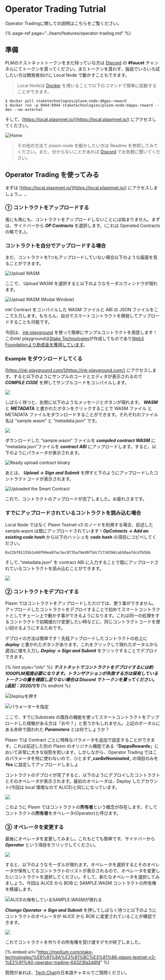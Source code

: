 # Operator Trading Tutrial

Operator Tradingに関しての説明はこちらをご覧ください。

{% page-ref page="../learn/features/operator-trading.md" %}

## 準備

PLMのテストネットトークンをまだ持っていな方は [Discord](https://discord.gg/UmVqZm) の **\#faucet** チャンネルにてトークンを貰ってください。またトークンを貰わず、独自でいろいろ試したい方は開発者向けに Local Node で動かすこともできます。

> Local Nodeは [Docker](https://hub.docker.com/repository/docker/staketechnologies/plasm-node) を用いることで以下のコマンドで簡単に起動することができます。

```text
$ docker pull staketechnologies/plasm-node:dApps-reward
$ docker run -p 9944:9944 staketechnologies/plasm-node:dapps-reward --dev --ws-external
```

そして、[https://local.plasmnet.io/](https://local.plasmnet.io/) にアクセスしてください。

![Home](../.gitbook/assets/screen-shot-2020-06-11-at-15.24.26.png)

> その他の方法で plasm-node を動かしたい方は Readme を参照してみてください。また、分からないことがあれば [Discord](https://discord.gg/UmVqZm) でお気軽に聞いてください。

## Operator Trading を使ってみる

まずは [https://local.plasmnet.io/](https://local.plasmnet.io/) にアクセスしましょう_。_

### ① コントラクトをアップロードする <a id="1d31"></a>

兎にも角にも、コントラクトをアップロードしないことには始まりません。まずは、サイドバーから _**OP Contracts**_ を選択します。\(これは Operated Contracts の略です。\)。

### コントラクトを自分でアップロードする場合 <a id="c8fe"></a>

まだ、コントラクトを1つもアップロードしていない場合以下のような画面を見ることができます。

![Upload WASM](../.gitbook/assets/screen-shot-2020-06-11-at-15.44.05.png)

ここで、 Upload WASM を選択すると以下のようなモーダルウィンドウが現れます。

![Upload WASM \(Modal Window\)](../.gitbook/assets/screen-shot-2020-06-11-at-15.45.42.png)

ink! Contract をコンパイルした WASM ファイルと ABI の JSON ファイルをここで入力します。もちろん、自分でスマートコントラクトを開発してアップロードすることも可能です。

今回は、[ink-playground](https://ink-playground.com/) を使って簡単にサンプルコントラクトを用意します！このink! playgroundは[Stake Technologies](https://stake.co.jp/)が作成してものであり[Web3 Foundationより助成金を獲得しています](https://medium.com/web3foundation/wrap-up-for-winter-with-our-wave-four-grant-recipients-52c27b831a6e)。

### **Example をダウンロードしてくる** <a id="b295"></a>

[https://ink-playground.com/](https://ink-playground.com/) にアクセスします。すると以下のようにサンプルのコードとエディタが表示されるので _**COMPILE CODE**_ を押してサンプルコードをコンパイルします。

![](../.gitbook/assets/sukurnshotto-2020-05-29-231336png.png)

しばらく待つと、右側に以下のようなメッセージとボタンが現れます。 _**WASM**_ と _**METADATA**_ と書かれたボタンをクリックすることで WASM ファイル と METADATA ファイルをダウンロードすることができます。それぞれのファイル名は “sample.wasm” と “metadata.json” です。

![](../.gitbook/assets/sukurnshotto-2020-05-29-231421png.png)

ダウンロードした “sample.wasm” ファイルを _**compiled contract WASM**_ に “metadata.json”ファイルを _**contract ABI**_ にアップロードします。すると、以下のようにパラメータが表示されます。

![Ready upload contract binary](../.gitbook/assets/screen-shot-2020-06-11-at-15.56.08.png)

あとは、 _**Upload -&gt; Sign and Submit**_ を押すと下のようにアップロードしたコントラクトコードが表示されます。

![Uploaded the Smart Contract](../.gitbook/assets/screen-shot-2020-06-11-at-15.59.49.png)

これで、コントラクトのアップロードが完了しました。お疲れさまです。

### すでにアップロードされているコントラクトを読み込む場合 <a id="6284"></a>

Local Node ではなく Plasm Testnet v3 のノードを利用する場合、前述した sample.wasm は既にアップロードされています！_**OpCotracts -&gt; Add an existing code hash**_ から以下のハッシュを _**code hash**_ の項目にコピペしてください。

```text
0x22b781155b1a9df69ea97ac5ec8f35af8e90f5dc7173439dcab50aafdcd7b5bb
```

そして、”metadata.json” を contract ABI に入力することで既にアップロードされているコントラクトを読み込むことができます。

![](../.gitbook/assets/sukurnshotto-2020-05-29-231839png.png)

### ② コントラクトをデプロイする <a id="f6ec"></a>

Plasm ではコントラクトをアップロードしただけでは、使う事ができません。アップロードしたコントラクトをデプロイすることで初めてスマートコントラクトとしてチェーン上で動かす事ができるようになります。これは同一の処理をするコントラクトで初期値だけ変更したい時などに、同じコントラクトコードを使い回せるようにするためです。

デプロイの方法は簡単です！先程アップロードしたコントラクトの右上に _**deploy**_ と書かれたボタンがあります。これをクリックして現れたポータルから適当に値を入力し _**Deploy -&gt; Sign and Submit**_ をクリックすることでデプロイできます。

{% hint style="info" %}
_**テストネットでコントラクトをデプロイするには約1000PLM程度必要になります。トランザクションが失敗する方は保有しているトークンの量を確認し足りない場合は Discord でトークンを貰ってください。\(追記：2020/1/1\)**_
{% endhint %}

![Deploy&#x3092;&#x62BC;&#x3059;](../.gitbook/assets/screen-shot-2020-06-11-at-16.04.52.png)

![&#x30D1;&#x30E9;&#x30E1;&#x30FC;&#x30BF;&#x30FC;&#x3092;&#x6307;&#x5B9A;](../.gitbook/assets/screen-shot-2020-06-11-at-16.10.34.png)

ここで、すでにSubstrate の既存の機能を使ってスマートコントラクトをアップロードした経験がある方は「おや？」と思うかもしれません。上記のポータルにある赤枠で囲われた _**Parameters**_ とは何でしょうか？

Plasm では Contract ごとに特殊なパラメータを追加で設定することができます。これは前述した別の Plasm のオリジナル機能である「**DappsRewards**」において非常に大きな役割を担います。しかしながら、Operator Trading ではこのパラメータを特に使わないので、ひとまず_**canBeNominated**_ の項目のみを _**Yes**_ に設定してアップロードしましょ

コントラクトのデプロイが完了すると、以下のようにデプロイしたコントラクトとそのオペレータが表示されます。最初のオペレータは、Deploy したアカウント\(今回は local 環境なので ALICE\)と同じになっています。

![](../.gitbook/assets/screen-shot-2020-06-11-at-16.14.43.png)

このように Plasm ではコントラクトの**所有者**という概念が存在します。そしてコントラクトの**所有者**をオペレータ\(Operator\)と呼びます。

### ③ オペレータを変更する <a id="e82a"></a>

最後にオペレータを変更してみまし。これもとても簡単です。サイドバーから _**Operator**_ という項目をクリックしてください。

![](../.gitbook/assets/screen-shot-2020-06-11-at-16.17.17.png)

すると、以下のようなモーダルが現れます。オペレータを選択するとそのオペレータが保有してるコントラクトのリストが表示されるので、オペレータを変更したいコントラクトを選択してください。そして、新たなオペレータを選択してみましょう。今回は ALICE から BOB に SAMPLE.WASM コントラクトの所有権を移譲します。

![ALICE&#x306E;&#x4FDD;&#x6709;&#x3057;&#x3066;&#x3044;&#x308B;SAMPLE.WASM&#x304C;&#x73FE;&#x308C;&#x308B;](../.gitbook/assets/screen-shot-2020-06-11-at-16.19.46%20%281%29.png)

_**Change Operator -&gt; Sign and Submit**_ を押してしばらく待つと以下のようにコントラクトのオペレータが ALICE から BOB に変更されていることが確認できます。

![](../.gitbook/assets/screen-shot-2020-06-11-at-16.21.22.png)

これでコントラクトを作りその所有権を受け渡すデモが終了しました。

{% embed url="https://medium.com/stake-technologies/%E9%81%8A%E3%81%BC%E3%81%86-plasm-testnet-v3-%E2%91%A0-operator-trading-64323fa2d4fd" %}

質問があれば、[Tech Chat](https://discord.gg/Cyjnrxv)の日本語チャネルでご質問ください。

